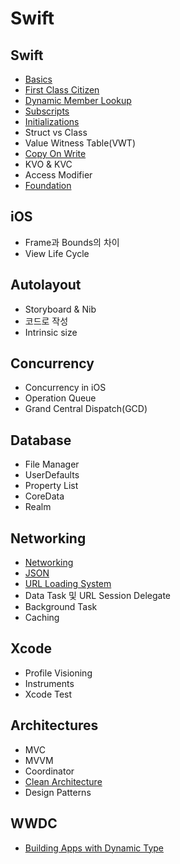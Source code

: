 # Swift

## Swift

- [Basics](language/basics.md)
- [First Class Citizen](language/first-class-citizen.md)
- [Dynamic Member Lookup](language/dynamic-member-lookup.md)
- [Subscripts](language/subscripts.md)
- [Initializations](language/initializations.md)
- Struct vs Class
- Value Witness Table(VWT)
- [Copy On Write](language/copy-on-write.md)
- KVO & KVC
- Access Modifier
- [Foundation](language/foundation.md)

## iOS

- Frame과 Bounds의 차이
- View Life Cycle

## Autolayout

- Storyboard & Nib
- 코드로 작성
- Intrinsic size

## Concurrency

- Concurrency in iOS
- Operation Queue
- Grand Central Dispatch(GCD)

## Database

- File Manager
- UserDefaults
- Property List
- CoreData
- Realm

## Networking

- [Networking](networking/networking-basics.md)
- [JSON](networking/json.md)
- [URL Loading System](networking/url-loading-system.md)
- Data Task 및 URL Session Delegate
- Background Task
- Caching

## Xcode

- Profile Visioning
- Instruments
- Xcode Test

## Architectures

- MVC
- MVVM
- Coordinator
- [Clean Architecture](architectures/clean-architectures.md)
- Design Patterns

## WWDC

- [Building Apps with Dynamic Type](wwdc/dynamic-type.md)
